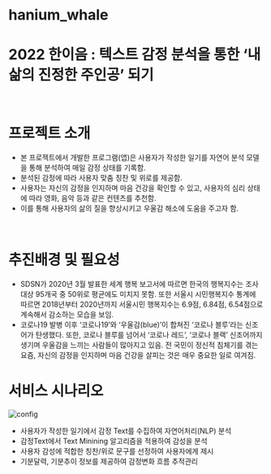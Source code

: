 # hanium_whale
# 2022 한이음 : 텍스트 감정 분석을 통한 ‘내 삶의 진정한 주인공’ 되기
<br>

# 프로젝트 소개
- 본 프로젝트에서 개발한 프로그램(앱)은 사용자가 작성한 일기를 자연어 분석 모델을 통해 분석하여 매일 감정 상태를 기록함.
- 분석된 감정에 따라 사용자 맞춤 칭찬 및 위로를 제공함.
- 사용자는 자신의 감정을 인지하며 마음 건강을 확인할 수 있고, 사용자의 심리 상태에 따라 영화, 음악 등과 같은 컨텐츠를 추천함.
- 이를 통해 사용자의 삶의 질을 향상시키고 우울감 해소에 도움을 주고자 함.

<br>

# 추진배경 및 필요성
- SDSN가 2020년 3월 발표한 세계 행복 보고서에 따르면 한국의 행복지수는 조사 대상 95개국 중 50위로 평균에도 미치지 못함. 또한 서울시 시민행복지수 통계에 따르면 2018년부터 2020년까지 서울시민 행복지수는 6.9점, 6.84점, 6.54점으로 계속해서 감소하는 모습을 보임.
- 코로나19 발병 이후 ‘코로나19’와 ‘우울감(blue)’이 합쳐진 ‘코로나 블루’라는 신조어가 탄생했다. 또한, 코로나 블루를 넘어서 ‘코로나 레드’, ‘코로나 블랙’ 신조어까지 생기며 우울감을 느끼는 사람들이 많아지고 있음. 전 국민이 정신적 침체기를 겪는 요즘, 자신의 감정을 인지하며 마음 건강을 살피는 것은 매우 중요한 일로 여겨짐.

# 서비스 시나리오
![config](https://user-images.githubusercontent.com/88052367/167293096-072048d9-0839-4c0e-80a7-452472d9dcc5.png)
- 사용자가 작성한 일기에서 감정 Text를 수집하여 자연어처리(NLP) 분석
- 감정Text에서 Text Minining 알고리즘을 적용하여 감성을 분석
- 사용자 감성에 적합한 칭찬/위로 문구를 선정하여 사용자에게 제시
- 기분달력, 기분추이 정보를 제공하여 감정변화 흐름 추적관리
